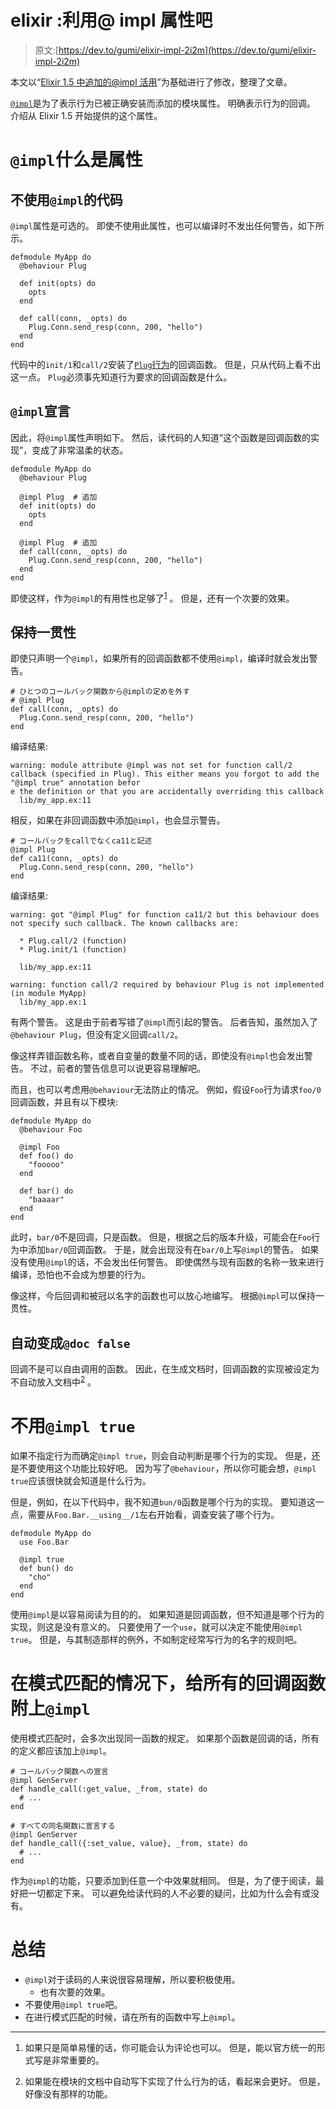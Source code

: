 # elixir :利用@ impl 属性吧

> 原文:[https://dev.to/gumi/elixir-impl-2i2m](https://dev.to/gumi/elixir-impl-2i2m)

本文以“[Elixir 1.5 中追加的@impl 活用](https://qiita.com/melpon/items/37d430f0551e62ae035c)”为基础进行了修改，整理了文章。

[`@impl`](https://hexdocs.pm/elixir/Module.html#module-impl)是为了表示行为已被正确安装而添加的模块属性。 明确表示行为的回调。 介绍从 Elixir 1.5 开始提供的这个属性。

# `@impl`什么是属性

## 不使用`@impl`的代码

`@impl`属性是可选的。 即使不使用此属性，也可以编译时不发出任何警告，如下所示。

```
defmodule MyApp do
  @behaviour Plug

  def init(opts) do
    opts
  end

  def call(conn, _opts) do
    Plug.Conn.send_resp(conn, 200, "hello")
  end
end 
```

代码中的`init/1`和`call/2`安装了[`Plug`行为](https://hexdocs.pm/plug/readme.html)的回调函数。 但是，只从代码上看不出这一点。 `Plug`必须事先知道行为要求的回调函数是什么。

## `@impl`宣言

因此，将`@impl`属性声明如下。 然后，读代码的人知道“这个函数是回调函数的实现”，变成了非常温柔的状态。

```
defmodule MyApp do
  @behaviour Plug

  @impl Plug  # 追加
  def init(opts) do
    opts
  end

  @impl Plug  # 追加
  def call(conn, _opts) do
    Plug.Conn.send_resp(conn, 200, "hello")
  end
end 
```

即使这样，作为`@impl`的有用性也足够了<sup id="fnref1">[1](#fn1)</sup> 。 但是，还有一个次要的效果。

## 保持一贯性

即使只声明一个`@impl`，如果所有的回调函数都不使用`@impl`，编译时就会发出警告。

```
# ひとつのコールバック関数から@implの定めを外す
# @impl Plug
def call(conn, _opts) do
  Plug.Conn.send_resp(conn, 200, "hello")
end 
```

编译结果:

```
warning: module attribute @impl was not set for function call/2 callback (specified in Plug). This either means you forgot to add the "@impl true" annotation befor
e the definition or that you are accidentally overriding this callback
  lib/my_app.ex:11 
```

相反，如果在非回调函数中添加`@impl`，也会显示警告。

```
# コールバックをcallでなくca11と記述
@impl Plug
def ca11(conn, _opts) do
  Plug.Conn.send_resp(conn, 200, "hello")
end 
```

编译结果:

```
warning: got "@impl Plug" for function ca11/2 but this behaviour does not specify such callback. The known callbacks are:

  * Plug.call/2 (function)
  * Plug.init/1 (function)

  lib/my_app.ex:11

warning: function call/2 required by behaviour Plug is not implemented (in module MyApp)
  lib/my_app.ex:1 
```

有两个警告。 这是由于前者写错了`@impl`而引起的警告。 后者告知，虽然加入了`@behaviour Plug`，但没有定义回调`call/2`。

像这样弄错函数名称，或者自变量的数量不同的话，即使没有`@impl`也会发出警告。 不过，前者的警告信息可以说更容易理解吧。

而且，也可以考虑用`@behaviour`无法防止的情况。 例如，假设`Foo`行为请求`foo/0`回调函数，并且有以下模块:

```
defmodule MyApp do
  @behaviour Foo

  @impl Foo
  def foo() do
    "fooooo"
  end

  def bar() do
    "baaaar"
  end
end 
```

此时，`bar/0`不是回调，只是函数。 但是，根据之后的版本升级，可能会在`Foo`行为中添加`bar/0`回调函数。 于是，就会出现没有在`bar/0`上写`@impl`的警告。 如果没有使用`@impl`的话，不会发出任何警告。 即使偶然与现有函数的名称一致来进行编译，恐怕也不会成为想要的行为。

像这样，今后回调和被冠以名字的函数也可以放心地编写。 根据`@impl`可以保持一贯性。

## 自动变成`@doc false`

回调不是可以自由调用的函数。 因此，在生成文档时，回调函数的实现被设定为不自动放入文档中<sup id="fnref2">[2](#fn2)</sup> 。

# 不用`@impl true`

如果不指定行为而确定`@impl true`，则会自动判断是哪个行为的实现。 但是，还是不要使用这个功能比较好吧。 因为写了`@behaviour`，所以你可能会想，`@impl true`应该很快就会知道是什么行为。

但是，例如，在以下代码中，我不知道`bun/0`函数是哪个行为的实现。 要知道这一点，需要从`Foo.Bar.__using__/1`左右开始看，调查安装了哪个行为。

```
defmodule MyApp do
  use Foo.Bar

  @impl true
  def bun() do
    "cho"
  end
end 
```

使用`@impl`是以容易阅读为目的的。 如果知道是回调函数，但不知道是哪个行为的实现，则这是没有意义的。 只要使用了一个`use`，就可以决定不能使用`@impl true`。 但是，与其制造那样的例外，不如制定经常写行为的名字的规则吧。

# 在模式匹配的情况下，给所有的回调函数附上`@impl`

使用模式匹配时，会多次出现同一函数的规定。 如果那个函数是回调的话，所有的定义都应该加上`@impl`。

```
# コールバック関数への宣言
@impl GenServer
def handle_call(:get_value, _from, state) do
  # ...
end

# すべての同名関数に宣言する
@impl GenServer
def handle_call({:set_value, value}, _from, state) do
  # ...
end 
```

作为`@impl`的功能，只要添加到任意一个中效果就相同。 但是，为了便于阅读，最好把一切都定下来。 可以避免给读代码的人不必要的疑问，比如为什么会有或没有。

# 总结

*   `@impl`对于读码的人来说很容易理解，所以要积极使用。
    *   也有次要的效果。
*   不要使用`@impl true`吧。
*   在进行模式匹配的时候，请在所有的函数中写上`@impl`。

* * *

1.  如果只是简单易懂的话，你可能会认为评论也可以。 但是，能以官方统一的形式写是非常重要的。

2.  如果能在模块的文档中自动写下实现了什么行为的话，看起来会更好。 但是，好像没有那样的功能。
